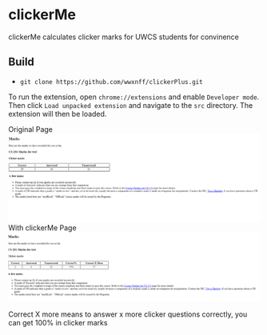 # clickerMe
clickerMe calculates clicker marks for UWCS students for convinence 

## Build
- `git clone https://github.com/wwxnff/clickerPlus.git`

To run the extension, open `chrome://extensions` and enable `Developer mode`. Then click `Load unpacked extension` and navigate to the `src` directory. The extension will then be loaded.

Original Page
![before](before.png)
With clickerMe Page
![after](after.png)

Correct X more means to answer x more clicker questions correctly, you can get 100% in clicker marks
